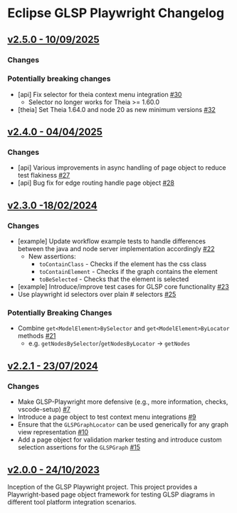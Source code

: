 # Eclipse GLSP Playwright Changelog

## [v2.5.0 - 10/09/2025](https://github.com/eclipse-glsp/glsp-playwright/releases/tag/v2.5.0)

### Changes

### Potentially breaking changes

-   [api] Fix selector for theia context menu integration [#30](https://github.com/eclipse-glsp/glsp-playwright/pull/28)
    -   Selector no longer works for Theia >= 1.60.0
-   [theia] Set Theia 1.64.0 and node 20 as new minimum versions [#32](https://github.com/eclipse-glsp/glsp-playwright/pull/32)

## [v2.4.0 - 04/04/2025](https://github.com/eclipse-glsp/glsp-playwright/releases/tag/v2.4.0)

### Changes

-   [api] Various improvements in async handling of page object to reduce test flakiness [#27](https://github.com/eclipse-glsp/glsp-playwright/pull/27)
-   [api] Bug fix for edge routing handle page object [#28](https://github.com/eclipse-glsp/glsp-playwright/pull/28)

## [v2.3.0 -18/02/2024](https://github.com/eclipse-glsp/glsp-playwright/releases/tag/v2.3.0)

### Changes

-   [example] Update workflow example tests to handle differences between the java and node server implementation accordingly [#22](https://github.com/eclipse-glsp/glsp-playwright/pull/22)
    -   New assertions:
        -   `toContainClass` - Checks if the element has the css class
        -   `toContainElement` - Checks if the graph contains the element
        -   `toBeSelected` - Checks that the element is selected
-   [example] Introduce/improve test cases for GLSP core functionality [#23](https://github.com/eclipse-glsp/glsp-playwright/pull/23)
-   Use playwright id selectors over plain # selectors [#25](https://github.com/eclipse-glsp/glsp-playwright/pull/25)

### Potentially Breaking Changes

-   Combine `get<ModelElement>BySelector` and `get<ModelElement>ByLocator` methods [#21](https://github.com/eclipse-glsp/glsp-playwright/pull/21)
    -   e.g. `getNodesBySelector`/`getNodesByLocator` -> `getNodes`

## [v2.2.1 - 23/07/2024](https://github.com/eclipse-glsp/glsp-playwright/releases/tag/v2.2.1)

### Changes

-   Make GLSP-Playwright more defensive (e.g., more information, checks, vscode-setup) [#7](https://github.com/eclipse-glsp/glsp-playwright/pull/7)
-   Introduce a page object to test context menu integrations [#9](https://github.com/eclipse-glsp/glsp-playwright/pull/9/)
-   Ensure that the `GLSPGraphLocator` can be used generically for any graph view representation [#10](https://github.com/eclipse-glsp/glsp-playwright/pull/10)
-   Add a page object for validation marker testing and introduce custom selection assertions for the `GLSPGraph` [#15](https://github.com/eclipse-glsp/glsp-playwright/pull/15)

## [v2.0.0 - 24/10/2023](https://github.com/eclipse-glsp/glsp-playwright/releases/tag/v2.0.0)

Inception of the GLSP Playwright project.
This project provides a Playwright-based page object framework for testing GLSP diagrams in different tool platform integration scenarios.
